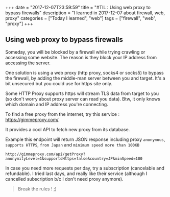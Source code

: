 +++
date = "2017-12-07T23:59:59"
title = "#TIL : Using web proxy to bypass firewalls"
description = "I learned in 2017-12-07 about firewall, web, proxy"
categories = ["Today I learned", "web"]
tags = ["firewall", "web", "proxy"]
+++



## Using web proxy to bypass firewalls

Someday, you will be blocked by a firewall while trying crawling or accessing some website. The reason is they block your IP address from accessing the server.

One solution is using a web proxy (http proxy, socks4 or socks5) to bypass the firewall, by adding the middle-man server between you and target. It's a bit unsecured but you could use for https site only.

Some HTTP Proxy supports https will stream TLS data from target to you (so don't worry about proxy server can read you data). Btw, it only knows which domain and IP address you're connecting.

To find a free proxy from the internet, try this service : https://gimmeproxy.com/

It provides a cool API to fetch new proxy from its database.

Example this endpoint will return JSON response including proxy `anonymous`, `supports HTTPS`, `from Japan` and `minimum speed more than 100KB`

```
http://gimmeproxy.com/api/getProxy?anonymityLevel=1&supportsHttps=false&country=JP&minSpeed=100 
```

In case you need more requests per day, try a subscription (cancelable and refundable). I tried last days, and really like their service (although I cancelled subscription b/c I don't need proxy anymore).

> Break the rules ! ;)
